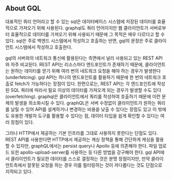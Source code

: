 ## About GQL

대표적인 쿼리 언어라고 할 수 있는 sql은 데이터베이스 시스템에 저장된 데이터를 효율적으로 가져오기 위해 사용된다. graphql도 쿼리 언어이지만 웹 클라이언트가 서버로부터 효율적으로 데이터를 가져오기 위해 사용되기 때문에 그 목적은 매우 다르다고 할 수 있다. sql은 주로 백엔드 시스템에서 작성하고 호출하는 반면, gql의 문장은 주로 클라이언트 시스템에서 작성하고 호출한다.

gql의 서버와의 네트워크 통신에 활용된다는 측면에서 널리 사용되고 있는 REST API와 자주 비교된다. REST API는 리소스마다 엔드포인트가 존재하기 때문에, 클라이언트는 원하는 데이터를 얻기 위해 여러 번의 네트워크 요청을 해야 하는 경우가 발생한다(underfetcing). gql API는 하나의 엔드포인트를 활용하기 때문에 한 번의 네트워크 호출로 fetch가 가능하다는 장점이 있다. 한편으로는, REST API는 각 엔드포인트에 작성된 SQL 쿼리에 따라서 필요 이상의 데이터를 가져오게 되는 경우가 발생할 수도 있다(overfetching). graphql은 클라이언트에서 쿼리를 작성하여 호출하기 때문에 이런 문제의 발생을 최소화시킬 수 있다. graphQL은 서버 수정없이 클라이언트가 원하는 쿼리를 날릴 수 있어 API를 설계하거나 변경하는 비용을 낮출 수 있다는 장점도 있고 이 밖에도 유용한 개발자 도구를 활용할 수 있다는 점, 데이터 타입을 쉽게 확인할 수 있다는 여러 장점이 있다.

그러나 HTTP에서 제공하는 기본 인프라를 그대로 사용하지 못한다는 단점도 있다. REST API를 사용한다면 HTTP에서 제공하는 캐싱 정책을 통해 간단하게 캐싱을 활용할 수 있지만, graphQL에서는 persist query나 Apollo 등에 의존해야 한다. 파일 업로드 또한 apollo-upload-server를 사용하는 등 다른 방법을 강구해야 한다. gql API에서 클라이언트가 필요한 데이터를 스스로 결정하는 것은 분명 장점이지만, 만약 클라이언트측에서 잘못된 요청을 하는 경우 이를 필터링하는 것이 까다롭다는 것도 단점으로 지적되고 있다.
